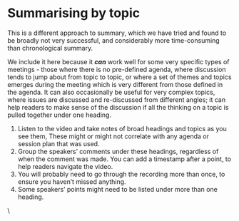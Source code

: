 # Summarising by topic

This is a different approach to summary, which we have tried and found to be broadly not very successful, and considerably more time-consuming than chronological summary.&#x20;

We include it here because it _**can**_ work well for some very specific types of meetings - those where there is no pre-defined agenda, where discussion tends to jump about from topic to topic, or where a set of themes and topics emerges during the meeting which is very different from those defined in the agenda. It can also occasionally be useful for very complex topics, where issues are discussed and re-discussed from different angles; it can help readers to make sense of the discussion if all the thinking on a topic is pulled together under one heading.

1. Listen to the video and take notes of broad headings and topics as you see them, These might or might not correlate with any agenda or session plan that was used.
2. Group the speakers’ comments under these headings, regardless of when the comment was made. You can add a timestamp after a point, to help readers navigate the video.
3. You will probably need to go through the recording more than once, to ensure you haven’t missed anything.
4. Some speakers’ points might need to be listed under more than one heading.

\
